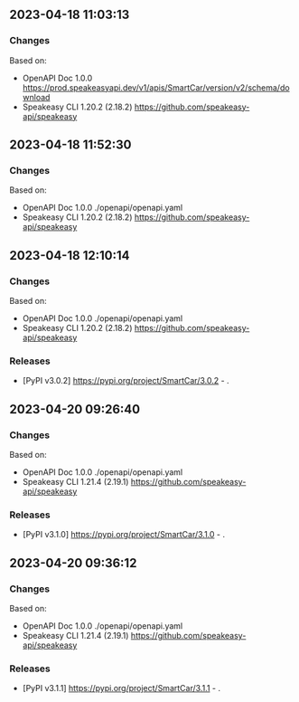 

## 2023-04-18 11:03:13
### Changes
Based on:
- OpenAPI Doc 1.0.0 https://prod.speakeasyapi.dev/v1/apis/SmartCar/version/v2/schema/download
- Speakeasy CLI 1.20.2 (2.18.2) https://github.com/speakeasy-api/speakeasy

## 2023-04-18 11:52:30
### Changes
Based on:
- OpenAPI Doc 1.0.0 ./openapi/openapi.yaml
- Speakeasy CLI 1.20.2 (2.18.2) https://github.com/speakeasy-api/speakeasy

## 2023-04-18 12:10:14
### Changes
Based on:
- OpenAPI Doc 1.0.0 ./openapi/openapi.yaml
- Speakeasy CLI 1.20.2 (2.18.2) https://github.com/speakeasy-api/speakeasy
### Releases
- [PyPI v3.0.2] https://pypi.org/project/SmartCar/3.0.2 - .

## 2023-04-20 09:26:40
### Changes
Based on:
- OpenAPI Doc 1.0.0 ./openapi/openapi.yaml
- Speakeasy CLI 1.21.4 (2.19.1) https://github.com/speakeasy-api/speakeasy
### Releases
- [PyPI v3.1.0] https://pypi.org/project/SmartCar/3.1.0 - .

## 2023-04-20 09:36:12
### Changes
Based on:
- OpenAPI Doc 1.0.0 ./openapi/openapi.yaml
- Speakeasy CLI 1.21.4 (2.19.1) https://github.com/speakeasy-api/speakeasy
### Releases
- [PyPI v3.1.1] https://pypi.org/project/SmartCar/3.1.1 - .
